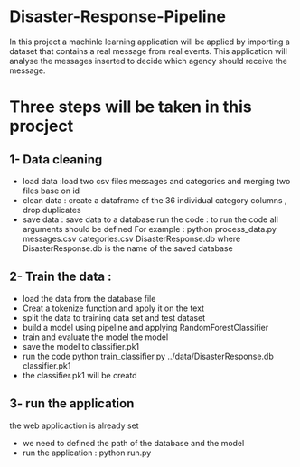 # Disaster-Response-Pipeline

In this project a machinle learning application will be applied by importing a dataset that contains a real message from real events.
This application will analyse the messages inserted to decide which agency should receive the message.

# Three steps will be taken in this procject 
## 1- Data cleaning 
- load data :load two csv files messages and categories and merging two files base on id
 - clean data : create a dataframe of the 36 individual category columns , drop duplicates
 - save data : save data to a database 
 run the code : to run the code all arguments should be defined 
 For example : python process_data.py messages.csv categories.csv DisasterResponse.db 
 where DisasterResponse.db is the name of the saved database

## 2- Train the data :
- load the data from the database file
- Creat a tokenize function and apply it on the text
- split the data to training data set and test dataset
- build a model using pipeline and applying RandomForestClassifier 
- train and evaluate the model the model
- save the model to classifier.pk1 
- run the code  python train_classifier.py ../data/DisasterResponse.db classifier.pk1 
- the classifier.pk1  will be creatd

## 3- run the application
the web applicaction is already set
- we need to defined the path of the database and the model
- run the application : python run.py 


